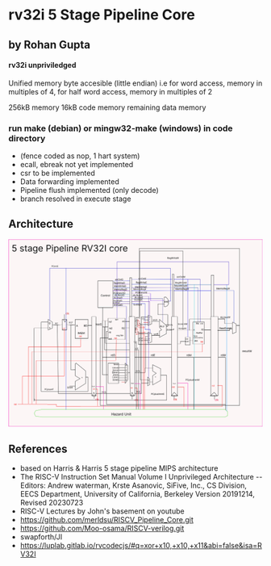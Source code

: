 # rv32i 5 Stage Pipeline Core
## by Rohan Gupta
#### rv32i unpriviledged 

Unified memory byte accesible (little endian)
i.e for word access, memory in multiples of 4, for half word access, memory in multiples of 2

256kB memory
16kB code memory
remaining data memory

### run make (debian) or mingw32-make (windows) in code directory
- (fence coded as nop, 1 hart system)
- ecall, ebreak not yet implemented
- csr to be implemented
- Data forwarding implemented
- Pipeline flush implemented (only decode)
- branch resolved in execute stage

## Architecture
![architecture](https://github.com/Rohan7Gupta/nanoRV/blob/v2/RV32%205-stage%20pipeline%20data-path%20(6).jpg)



## References
- based on Harris & Harris 5 stage pipeline MIPS architecture
- The RISC-V Instruction Set Manual Volume I Unprivileged Architecture
-- Editors: Andrew waterman, Krste Asanovic, SiFive, Inc., CS Division, EECS Department, University of California, Berkeley
 Version 20191214, Revised 20230723
- RISC-V Lectures by John's basement on youtube
- https://github.com/merldsu/RISCV_Pipeline_Core.git
- https://github.com/Moo-osama/RISCV-verilog.git
- swapforth/JI
- https://luplab.gitlab.io/rvcodecjs/#q=xor+x10,+x10,+x11&abi=false&isa=RV32I

